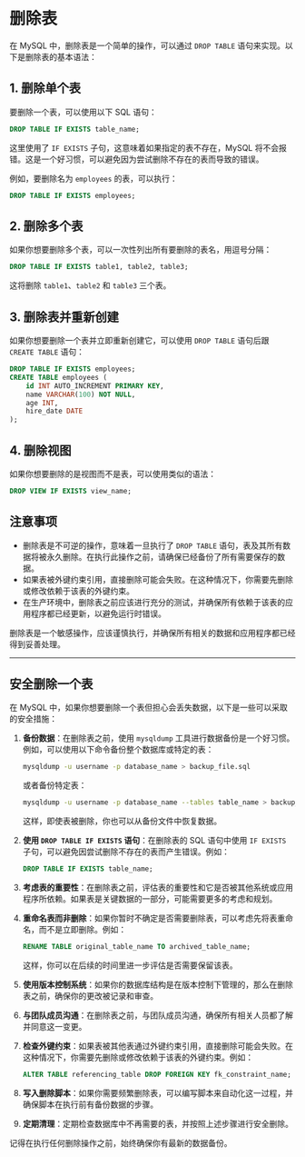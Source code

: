 # 删除表

在 MySQL 中，删除表是一个简单的操作，可以通过 `DROP TABLE` 语句来实现。以下是删除表的基本语法：

## 1. 删除单个表

要删除一个表，可以使用以下 SQL 语句：

```sql
DROP TABLE IF EXISTS table_name;
```

这里使用了 `IF EXISTS` 子句，这意味着如果指定的表不存在，MySQL 将不会报错。这是一个好习惯，可以避免因为尝试删除不存在的表而导致的错误。

例如，要删除名为 `employees` 的表，可以执行：

```sql
DROP TABLE IF EXISTS employees;
```

## 2. 删除多个表

如果你想要删除多个表，可以一次性列出所有要删除的表名，用逗号分隔：

```sql
DROP TABLE IF EXISTS table1, table2, table3;
```

这将删除 `table1`、`table2` 和 `table3` 三个表。

## 3. 删除表并重新创建

如果你想要删除一个表并立即重新创建它，可以使用 `DROP TABLE` 语句后跟 `CREATE TABLE` 语句：

```sql
DROP TABLE IF EXISTS employees;
CREATE TABLE employees (
    id INT AUTO_INCREMENT PRIMARY KEY,
    name VARCHAR(100) NOT NULL,
    age INT,
    hire_date DATE
);
```

## 4. 删除视图

如果你想要删除的是视图而不是表，可以使用类似的语法：

```sql
DROP VIEW IF EXISTS view_name;
```

## 注意事项

- 删除表是不可逆的操作，意味着一旦执行了 `DROP TABLE` 语句，表及其所有数据将被永久删除。在执行此操作之前，请确保已经备份了所有需要保存的数据。
- 如果表被外键约束引用，直接删除可能会失败。在这种情况下，你需要先删除或修改依赖于该表的外键约束。
- 在生产环境中，删除表之前应该进行充分的测试，并确保所有依赖于该表的应用程序都已经更新，以避免运行时错误。

删除表是一个敏感操作，应该谨慎执行，并确保所有相关的数据和应用程序都已经得到妥善处理。

---

## 安全删除一个表

在 MySQL 中，如果你想要删除一个表但担心会丢失数据，以下是一些可以采取的安全措施：

1. **备份数据**：在删除表之前，使用 `mysqldump` 工具进行数据备份是一个好习惯。例如，可以使用以下命令备份整个数据库或特定的表：

   ```sh
   mysqldump -u username -p database_name > backup_file.sql
   ```

   或者备份特定表：

   ```sh
   mysqldump -u username -p database_name --tables table_name > backup_file.sql
   ```

   这样，即使表被删除，你也可以从备份文件中恢复数据。

2. **使用 `DROP TABLE IF EXISTS` 语句**：在删除表的 SQL 语句中使用 `IF EXISTS` 子句，可以避免因尝试删除不存在的表而产生错误。例如：

   ```sql
   DROP TABLE IF EXISTS table_name;
   ```

3. **考虑表的重要性**：在删除表之前，评估表的重要性和它是否被其他系统或应用程序所依赖。如果表是关键数据的一部分，可能需要更多的考虑和规划。

4. **重命名表而非删除**：如果你暂时不确定是否需要删除表，可以考虑先将表重命名，而不是立即删除。例如：

   ```sql
   RENAME TABLE original_table_name TO archived_table_name;
   ```

   这样，你可以在后续的时间里进一步评估是否需要保留该表。

5. **使用版本控制系统**：如果你的数据库结构是在版本控制下管理的，那么在删除表之前，确保你的更改被记录和审查。

6. **与团队成员沟通**：在删除表之前，与团队成员沟通，确保所有相关人员都了解并同意这一变更。

7. **检查外键约束**：如果表被其他表通过外键约束引用，直接删除可能会失败。在这种情况下，你需要先删除或修改依赖于该表的外键约束。例如：

   ```sql
   ALTER TABLE referencing_table DROP FOREIGN KEY fk_constraint_name;
   ```

8. **写入删除脚本**：如果你需要频繁删除表，可以编写脚本来自动化这一过程，并确保脚本在执行前有备份数据的步骤。

9. **定期清理**：定期检查数据库中不再需要的表，并按照上述步骤进行安全删除。

记得在执行任何删除操作之前，始终确保你有最新的数据备份。
